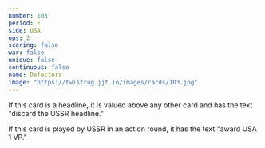 ```yaml
---
number: 103
period: E
side: USA
ops: 2
scoring: false
war: false
unique: false
continuous: false
name: Defectors
image: "https://twistrug.jjt.io/images/cards/103.jpg"
---
```

If this card is a headline, it is valued above any other card and has the text "discard the USSR headline."

If this card is played by USSR in an action round, it has the text "award USA 1 VP."
